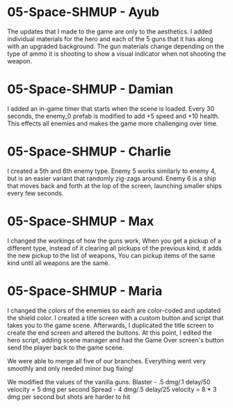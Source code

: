 # 05-Space-SHMUP - Ayub
The updates that I made to the game are only to the aesthetics. I added individual materials for the hero and each of the 5 guns that it has along with an upgraded background. 
The gun materials change depending on the type of ammo it is shooting to show a visual indicator when not shooting the weapon.

# 05-Space-SHMUP - Damian
I added an in-game timer that starts when the scene is loaded. Every 30 seconds, the enemy_0 prefab is modified to add +5 speed and +10 health. This effects all enemies and 
makes the game more challenging over time.

# 05-Space-SHMUP - Charlie
I created a 5th and 6th enemy type. Enemy 5 works similarly to enemy 4, but is an easier variant that randomly zig-zags around. Enemy 6 is a ship that moves back and forth 
at the lop of the screen, launching smaller ships every few seconds.

# 05-Space-SHMUP - Max
I changed the workings of how the guns work, When you get a pickup of a different type, instead of it clearing all pickups of the previous kind, it adds the new pickup to the 
list of weapons, You can pickup items of the same kind until all weapons are the same.

# 05-Space-SHMUP - Maria
I changed the colors of the enemies so each are color-coded and updated the shield color. I created a title screen with a custom button and script that takes you to the game scene. Afterwards, I duplicated the title screen to create the end screen and altered the buttons. At this point, I edited the hero script, adding scene manager and had the Game Over screen's button send the player back to the game scene.

We were able to merge all five of our branches. Everything went very smoothly and only needed minor bug fixing!

We modified the values of the vanilla guns.
Blaster - .5 dmg/.1 delay/50 velocity = 5 dmg per second
Spread - 4 dmg/.5 delay/25 velocity = 8 * 3 dmg per second but shots are harder to hit